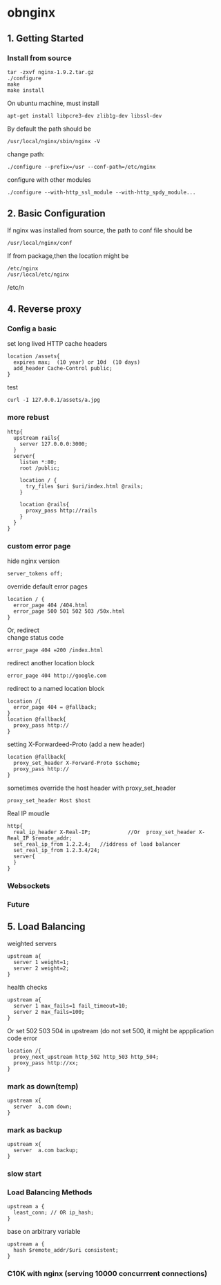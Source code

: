 # obnginx
## 1. Getting Started
### Install from source
```
tar -zxvf nginx-1.9.2.tar.gz
./configure
make
make install
```
On ubuntu machine, must install
```
apt-get install libpcre3-dev zlib1g-dev libssl-dev
```
By default the path should be
```
/usr/local/nginx/sbin/nginx -V
```
change path:
```
./configure --prefix=/usr --conf-path=/etc/nginx
```
configure with other modules
```
./configure --with-http_ssl_module --with-http_spdy_module...
```
## 2. Basic Configuration
If nginx was installed from source, the path to conf file should be
```
/usr/local/nginx/conf
```
If from package,then the location might be
```
/etc/nginx
/usr/local/etc/nginx
```
/etc/n
## 4. Reverse proxy
### Config a basic
set long lived HTTP cache headers
```
location /assets{
  expires max;  (10 year) or 10d  (10 days)
  add_header Cache-Control public;
}
```
test
```
curl -I 127.0.0.1/assets/a.jpg
```

### more rebust
```
http{
  upstream rails{
    server 127.0.0.0:3000;
  }
  server{
    listen *:80;
    root /public;
  
    location / {
      try_files $uri $uri/index.html @rails;
    }
  
    location @rails{
      proxy_pass http://rails
    }
  }
}
```
### custom error page
hide nginx version
```
server_tokens off;
```
override default error pages
```
location / {
  error_page 404 /404.html
  error_page 500 501 502 503 /50x.html
}
```
Or, redirect  
change status code
```
error_page 404 =200 /index.html
```
redirect another location block
```
error_page 404 http://google.com
```

redirect to a named location block
```
location /{
  error_page 404 = @fallback;
}
location @fallback{
  proxy_pass http://
}
```

setting X-Forwardeed-Proto (add a new header)
```
location @fallback{
  proxy_set_header X-Forward-Proto $scheme;
  proxy_pass http://
}
```
sometimes override the host header with proxy_set_header
```
proxy_set_header Host $host
```
Real IP moudle
```
http{
  real_ip_header X-Real-IP;            //Or  proxy_set_header X-Real_IP $remote_addr;
  set_real_ip_from 1.2.2.4;   //iddress of load balancer
  set_real_ip_from 1.2.3.4/24; 
  server{
  }
}
```
### Websockets
### Future

## 5. Load Balancing
weighted servers
```
upstream a{
  server 1 weight=1;
  server 2 weight=2;
}
```
health checks
```
upstream a{
  server 1 max_fails=1 fail_timeout=10;
  server 2 max_fails=100;
}
```
Or set 502 503 504 in upstream (do not set 500, it might be appplication code error
```
location /{
  proxy_next_upstream http_502 http_503 http_504;
  proxy_pass http://xx;
}
```

### mark as down(temp)
```
upstream x{
  server  a.com down;
}
```
### mark as backup
```
upstream x{
  server  a.com backup;
}
```
### slow start
### Load Balancing Methods
```
upstream a {
  least_conn; // OR ip_hash;
}
```
base on arbitrary variable
```
upstream a {
  hash $remote_addr/$uri consistent;
}
```
### C10K with nginx (serving 10000 concurrrent connections)
